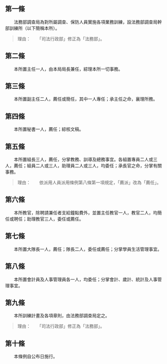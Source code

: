 第一條 
-------
　　法務部調查局為對所屬調查、保防人員實施各項業務訓練，設法務部調查局幹部訓練所（以下簡稱本所）。  
> 理由：　　「司法行政部」修正為「法務部」。



第二條 
-------
　　本所置主任一人，由本局局長兼任，綜理本所一切事務。  


第三條 
-------
　　本所置副主任二人，薦任或簡任，其中一人專任；承主任之命，襄理所務。  


第四條 
-------
　　本所置秘書一人，薦任；綜核文稿。  


第五條 
-------
　　本所置組長三人，薦任，分掌教務、訓導及總務事宜。各組置專員二人或三人，薦任；組員二人或三人，助理員二人或三人，均委任；承長官之命，分掌有關事務。  
> 理由：　　依派用人員派用條例第八條第一項規定，「薦派」改為「薦任」。



第六條 
-------
　　本所教官，除聘請兼任者支給鐘點費外，並置主任教官一人，教官二人，均簡任或聘任；助理教官三人，委任或薦任。  


第七條 
-------
　　本所置大隊長一人，薦任；隊長二人，委任或薦任；分掌學員生活管理事宜。  


第八條 
-------
　　本所置會計員及人事管理員各一人，均委任；分掌會計、歲計、統計及人事管理事宜。  


第九條 
-------
　　本所訓練計畫及各項章則，由法務部調查局定之。  
> 理由：　　「司法行政部」修正為「法務部」。



第十條 
-------
　　本條例自公布日施行。